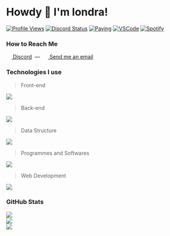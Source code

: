 # Howdy 👋 I'm londra!
<!--
![status](https://nocache.advaith.workers.dev?url=https://img.shields.io/endpoint?url=https://dev.discordprofiles.me/api/badge/status/962684663137181716?simple=true)
![playing](https://nocache.advaith.workers.dev?url=https://img.shields.io/endpoint?url=https://dev.discordprofiles.me/api/badge/playing/962684663137181716)
![vscode](https://nocache.advaith.workers.dev?url=https://img.shields.io/endpoint?url=https://dev.discordprofiles.me/api/badge/vscode/962684663137181716)
[![spotify](https://nocache.advaith.workers.dev?url=https://img.shields.io/endpoint?url=https://dev.discordprofiles.me/api/badge/spotify/962684663137181716)](https://dev.discordprofiles.me/openspotify/962684663137181716)
-->
[![Profile Views](https://komarev.com/ghpvc/?username=londrae)](https://github.com/londrae)
[![Discord Status](https://dev.discordprofiles.me/badge/status/962684663137181716?simple=true)](https://discord.com/channels/@me/962684663137181716)
[![Paying](https://dev.discordprofiles.me/badge/playing/962684663137181716)](https://discord.com/channels/@me/962684663137181716)
[![VSCode](https://dev.discordprofiles.me/badge/vscode/962684663137181716)](https://discord.com/channels/@me/962684663137181716)
[![Spotify](https://dev.discordprofiles.me/badge/spotify/962684663137181716)](https://dev.discordprofiles.me/openspotify/962684663137181716)

### How to Reach Me
[<img src='https://skillicons.dev/icons?i=discord' style='width: 14px; height: 14px'> Discord](https://discord.com/channels/@me/962684663137181716) &nbsp;&mdash;&nbsp; 
[<img src='https://emojipedia-us.s3.dualstack.us-west-1.amazonaws.com/thumbs/144/apple/325/open-mailbox-with-raised-flag_1f4ec.png' style='width: 14px; height: 14px'> Send me an email](mailto:hello@londra.gq)

### Technologies I use
> Front-end

[![](https://skillicons.dev/icons?perline=8&i=nextjs,react,svelte,tailwind,html,css,sass,materialui)](https://github.com/londrae)

> Back-end

[![](https://skillicons.dev/icons?perline=8&i=js,nodejs,ts,express,fastapi)](https://github.com/londrae)

> Data Structure

[![](https://skillicons.dev/icons?perline=8&i=mongodb,mysql)](https://github.com/londrae)

> Programmes and Softwares

[![](https://skillicons.dev/icons?perline=8&i=vscode,git,github,gitlab,heroku,docker,aws,azure,electron,md,ps,pr,ae,ai)](https://github.com/londrae)

> Web Development

[![](https://skillicons.dev/icons?perline=8&i=cloudflare,netlify,vercel,github,gitlab,heroku,docker,aws,azure,webpack)](https://github.com/londrae)

### GitHub Stats
[![](https://github-readme-stats.vercel.app/api?username=londrae&count_private=true&theme=dracula&hide_border=true)](https://github.com/londrae)<br>
[![](https://github-readme-streak-stats.herokuapp.com?user=londrae&theme=dracula&hide_border=true&stroke=DD000000&currStreakNum=F8F8F2&currStreakLabel=FF6E96&sideNums=F8F8F2)](https://github.com/londrae)<br>
[![](https://github-readme-stats.vercel.app/api/top-langs/?username=londrae&layout=compact&theme=dracula&hide_border=true&card_width=445px)](https://github.com/londrae)
